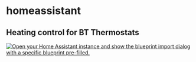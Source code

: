 # homeassistant

## Heating control for BT Thermostats
[![Open your Home Assistant instance and show the blueprint import dialog with a specific blueprint pre-filled.](https://my.home-assistant.io/badges/blueprint_import.svg)](https://my.home-assistant.io/redirect/blueprint_import/?blueprint_url=https%3A%2F%2Fgithub.com%2FStormCh%2Fhomeassistant%2Fblob%2Fmain%2Fbetter-thermostat.yaml)
